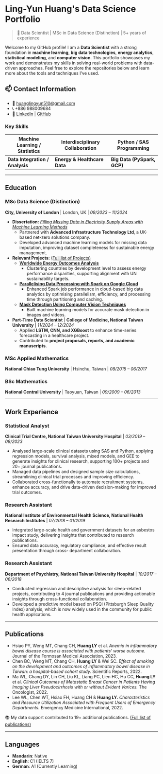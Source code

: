 # **Ling-Yun Huang's Data Science Portfolio**

> 📍 Data Scientist | MSc in Data Science (Distinction) | 5+ years of experience  

Welcome to my GitHub profile! I am a **Data Scientist** with a strong foundation in **machine learning**, **big data technologies**, **energy analytics**, **statistical modeling**, and **computer vision**. This portfolio showcases my work and demonstrates my skills in solving real-world problems with data-driven approaches. Feel free to explore the repositories below and learn more about the tools and techniques I've used.

## **📫 Contact Information**

- 📧 huanglingyun510@gmail.com
- 📞 +886 988009684
- 🔗 [LinkedIn](https://www.linkedin.com/in/ling-yun-huang) | [GitHub](https://github.com/Ling-Yun-Huang)

### **Key Skills**

| **Machine Learning / Statistics** | **Interdisciplinary Collaboration** | **Python / SAS Programming** |
|-----------------------------------|-------------------------------------|------------------------------|
| **Data Integration / Analysis**   |     **Energy & Healthcare Data**    | **Big Data (PySpark, GCP)**  |


---

## **Education**
### **MSc Data Science (Distinction)**
**City, University of London** | London, UK | *09/2023 – 11/2024*  
- **Dissertation:** [*Filling Missing Data in Electricity Supply Areas with Machine Learning Methods*](https://github.com/Ling-Yun-Huang/filling-missing-data-electricity-ml)  
  - Partnered with **Advanced Infrastructure Technology Ltd**, a UK-based net-zero solutions company.  
  - Developed advanced machine learning models for missing data imputation, improving dataset completeness for sustainable energy management.  
- **Relevant Projects:**  [(Full list of Projects)](https://github.com/Ling-Yun-Huang/Ling-Yun-Huang/blob/main/PROJECTS.md)
  - **[Worldwide Energy Outcomes Analysis](https://github.com/Ling-Yun-Huang/worldwide-energy-outcomes-visual-analytics)**
    - Clustering countries by development level to assess energy performance disparities, supporting alignment with UN sustainability targets.
  - **[Parallelising Data Processing with Spark on Google Cloud](https://github.com/Ling-Yun-Huang/spark-gcp-data-optimization)**
    - Enhanced Spark job performance in cloud-based big data analytics by optimising parallelism, efficiency, and processing time through partitioning and caching. 
  - **[Mask Detection Using Computer Vision Techniques](https://github.com/Ling-Yun-Huang/mask-detection-cv)**
    - Built machine learning models for accurate mask detection in images and videos.
- **Part-Time Data Scientist** | **College of Medicine, National Taiwan University** | *11/2024 – 12/2024*  
  - Applied **LSTM, CNN, and XGBoost** to enhance time-series forecasting in a healthcare project.  
  - Contributed to **project proposals, reports, and academic manuscripts**.

### **MSc Applied Mathematics**
**National Chiao Tung University** | Hsinchu, Taiwan | *08/2015 – 06/2017*

### **BSc Mathematics**
**National Central University** | Taoyuan, Taiwan | *09/2009 – 06/2013*

---

## **Work Experience**
### **Statistical Analyst**  
**Clinical Trial Centre, National Taiwan University Hospital** | *03/2019 – 08/2023*  
- Analysed large-scale clinical datasets using SAS and Python, applying regression models, survival analysis, mixed models, and GEE to generate insights for clinical research, supporting 100+ projects and 20+ journal publications.
- Managed data pipelines and designed sample size calculations, streamlining clinical trial processes and improving efficiency.
- Collaborated cross-functionally to automate recruitment systems, enhance accuracy, and drive data-driven decision-making for improved trial outcomes.

### **Research Assistant**  
**National Institute of Environmental Health Science, National Health Research Institutes** | *07/2018 – 01/2019*  
- Integrated large-scale health and government datasets for an asbestos impact study, delivering insights that contributed to research publications.
- Ensured data accuracy, regulatory compliance, and effective result presentation through cross- department collaboration.

### **Research Assistant**  
**Department of Psychiatry, National Taiwan University Hospital** | *10/2017 – 06/2018*  
- Conducted regression and descriptive analysis for sleep-related projects, contributing to 4 journal publications and providing actionable insights through cross-functional collaboration.
- Developed a predictive model based on PSQI (Pittsburgh Sleep Quality Index) analysis, which is now widely used in the community for public health applications.

---

## **Publications**  

- Hsiao PY, Weng MT, Chang CH, **Huang LY** et al. *Anemia in inflammatory bowel disease course is associated with patients' worse outcome.* Journal of the Formosan Medical Association, 2023.  
- Chen BC, Weng MT, Chang CH, **Huang LY** & Wei SC. *Effect of smoking on the development and outcomes of inflammatory bowel disease in Taiwan: a hospital-based cohort study.* Scientific Reports, 2022.  
- Ma WL, Chang DY, Lin CH, Liu KL, Liang PC, Lien HC, Hu CC, **Huang LY** et al. *Clinical Outcomes of Metastatic Breast Cancer in Patients Having Imaging Liver Pseudocirrhosis with or without Evident Varices.* The Oncologist, 2022.  
- Lee WL, Chen WT, Hsiao FH, Huang CH & **Huang LY.** *Characteristics and Resource Utilization Associated with Frequent Users of Emergency Departments.* Emergency Medicine International, 2022.  

📚 My data support contributed to 19+ additional publications. [(Full list of publications)](https://github.com/Ling-Yun-Huang/Ling-Yun-Huang/blob/main/PUBLICATIONS.md)

---

## **Languages**
- **Mandarin**: Native  
- **English**: C1 (IELTS 7)  
- **German**: A1 (Currently Learning)  

